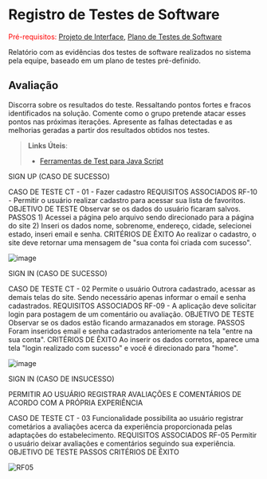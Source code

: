 # Registro de Testes de Software

<span style="color:red">Pré-requisitos: <a href="3-Projeto de Interface.md"> Projeto de Interface</a></span>, <a href="8-Plano de Testes de Software.md"> Plano de Testes de Software</a>

Relatório com as evidências dos testes de software realizados no sistema pela equipe, baseado em um plano de testes pré-definido.

## Avaliação

Discorra sobre os resultados do teste. Ressaltando pontos fortes e fracos identificados na solução. Comente como o grupo pretende atacar esses pontos nas próximas iterações. Apresente as falhas detectadas e as melhorias geradas a partir dos resultados obtidos nos testes.

> **Links Úteis**:
> - [Ferramentas de Test para Java Script](https://geekflare.com/javascript-unit-testing/)



SIGN UP (CASO DE SUCESSO)

CASO DE TESTE 	CT - 01 - Fazer cadastro
REQUISITOS ASSOCIADOS 	RF-10 - Permitir o usuário realizar cadastro para acessar sua lista de favoritos.
OBJETIVO DE TESTE 	Observar se os dados do usuário ficaram salvos.
PASSOS	1) Acessei a página pelo arquivo sendo direcionado para a página do site 2) Inseri os dados nome, sobrenome, endereço, cidade, selecionei estado, inseri email e senha.
CRITÉRIOS DE ÊXITO	Ao realizar o cadastro, o site deve retornar uma mensagem de "sua conta foi criada com sucesso".




![image](https://user-images.githubusercontent.com/111437215/204108431-34af89eb-4cf3-4c4a-880b-3c138bb6d44d.png)




SIGN IN (CASO DE SUCESSO)

CASO DE TESTE 	CT - 02 Permite o usuário Outrora cadastrado, acessar as demais telas do site. Sendo necessário apenas informar o email e senha cadastrados. 
REQUISITOS ASSOCIADOS 	RF-09 - A aplicação deve solicitar login para postagem de um comentário ou avaliação.
OBJETIVO DE TESTE 	Observar se os dados estão ficando armazanados em storage.
PASSOS	Foram inseridos email e senha cadastrados anteriomente na tela "entre na sua conta".
CRITÉRIOS DE ÊXITO	Ao inserir os dados corretos, aparece uma tela "login realizado com sucesso" e você é direcionado para "home".




![image](https://user-images.githubusercontent.com/111437215/204108486-f2e1ac8b-e683-4c42-a473-64fd951b1115.png)


SIGN IN (CASO DE INSUCESSO)

PERMITIR AO USUÁRIO REGISTRAR AVALIAÇÕES E COMENTÁRIOS DE ACORDO COM A PRÓPRIA EXPERIÊNCIA

CASO DE TESTE CT - 03 Funcionalidade possibilita ao usuário registrar cometários a avaliações acerca da experiência proporcionada pelas adaptações do estabelecimento.
REQUISITOS ASSOCIADOS RF-05 Permitir o usuário deixar avaliações e comentários seguindo sua experiência.
OBJETIVO DE TESTE 
PASSOS 
CRITÉRIOS DE ÊXITO 

![RF05](https://user-images.githubusercontent.com/111434777/204109628-3ead95a3-bb0d-4393-a501-e66c73a6b8ca.jpg)
